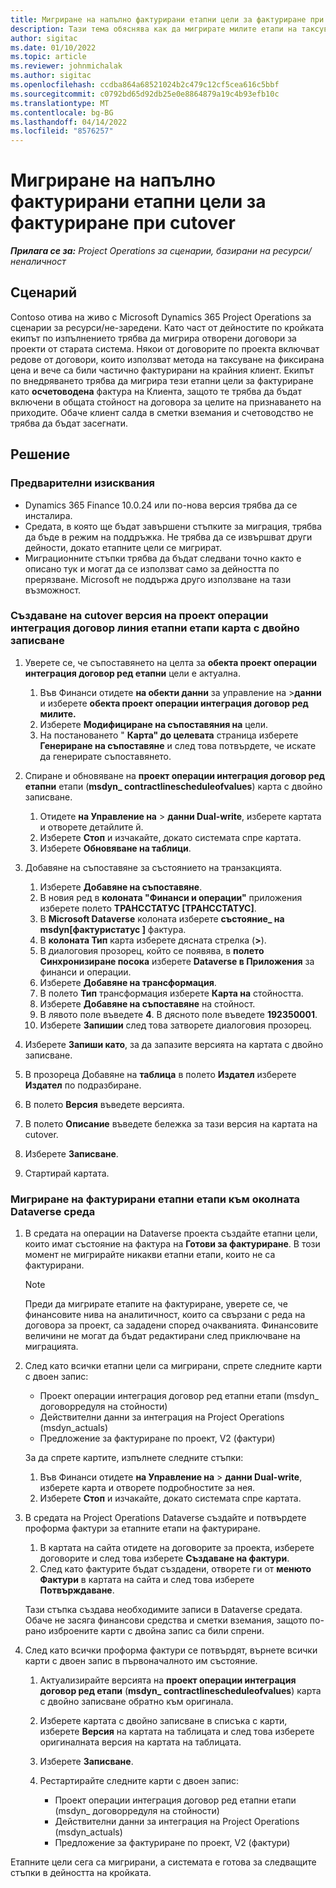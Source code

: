 ```yaml
---
title: Мигриране на напълно фактурирани етапни цели за фактуриране при cutover
description: Тази тема обяснява как да мигрирате милите етапи на таксуване на фиксирана цена, които са били фактурирани на клиента за отворени договори за проекти преди датата на пускане на живо.
author: sigitac
ms.date: 01/10/2022
ms.topic: article
ms.reviewer: johnmichalak
ms.author: sigitac
ms.openlocfilehash: ccdba864a68521024b2c479c12cf5cea616c5bbf
ms.sourcegitcommit: c0792bd65d92db25e0e8864879a19c4b93efb10c
ms.translationtype: MT
ms.contentlocale: bg-BG
ms.lasthandoff: 04/14/2022
ms.locfileid: "8576257"
---
```

# <a name="migrate-fully-invoiced-billing-milestones-at-cutover"></a>Мигриране на напълно фактурирани етапни цели за фактуриране при cutover

_**Прилага се за:** Project Operations за сценарии, базирани на ресурси/неналичност_

## <a name="scenario"></a>Сценарий

Contoso отива на живо с Microsoft Dynamics 365 Project Operations за сценарии за ресурси/не-заредени. Като част от дейностите по кройката екипът по изпълнението трябва да мигрира отворени договори за проекти от старата система. Някои от договорите по проекта включват редове от договори, които използват метода на таксуване на фиксирана цена и вече са били частично фактурирани на крайния клиент. Екипът по внедряването трябва да мигрира тези етапни цели за фактуриране като **осчетоводена** фактура на Клиента, защото те трябва да бъдат включени в общата стойност на договора за целите на признаването на приходите. Обаче клиент салда в сметки вземания и счетоводство не трябва да бъдат засегнати.

## <a name="solution"></a>Решение

### <a name="prerequisites"></a>Предварителни изисквания

- Dynamics 365 Finance 10.0.24 или по-нова версия трябва да се инсталира.
- Средата, в която ще бъдат завършени стъпките за миграция, трябва да бъде в режим на поддръжка. Не трябва да се извършват други дейности, докато етапните цели се мигрират.
- Миграционните стъпки трябва да бъдат следвани точно както е описано тук и могат да се използват само за дейността по прерязване. Microsoft не поддържа друго използване на тази възможност.

### <a name="create-a-cutover-version-of-the-project-operations-integration-contract-line-milestones-dual-write-map"></a>Създаване на cutover версия на проект операции интеграция договор линия етапни етапи карта с двойно записване 

1. Уверете се, че съпоставянето на целта за **обекта проект операции интеграция договор ред етапни** цели е актуална. 

    1. Във Финанси отидете **на обекти данни** за управление на \>**данни** и изберете **обекта проект операции интеграция договор ред милите.** 
    2. Изберете **Модифициране на съпоставяния на** цели. 
    3. На постановането " **Карта" до целевата** страница изберете **Генериране на съпоставяне** и след това потвърдете, че искате да генерирате съпоставянето.

2. Спиране и обновяване на **проект операции интеграция договор ред етапни** етапи (**msdyn\_ contractlinescheduleofvalues**) карта с двойно записване. 

    1. Отидете **на Управление на** \> **данни Dual-write**, изберете картата и отворете детайлите й. 
    2. Изберете **Стоп** и изчакайте, докато системата спре картата. 
    3. Изберете **Обновяване на таблици**.

3. Добавяне на съпоставяне за състоянието на транзакцията.

    1. Изберете **Добавяне на съпоставяне**.
    2. В новия ред в **колоната "Финанси и операции"** приложения изберете полето **ТРАНССТАТУС \[ТРАНССТАТУС\]**.
    3. В **Microsoft Dataverse** колоната изберете **състояние\_ на msdyn\[фактуристатус \]** фактура.
    4. В **колоната Тип** карта изберете дясната стрелка (**\>**).
    5. В диалоговия прозорец, който се появява, в **полето Синхронизиране посока** изберете **Dataverse в Приложения** за финанси и операции.
    6. Изберете **Добавяне на трансформация**.
    7. В полето **Тип** трансформация изберете **Карта на** стойността.
    8. Изберете **Добавяне на съпоставяне** на стойност.
    9. В лявото поле въведете **4**. В дясното поле въведете **192350001**. 
    10. Изберете **Запишии** след това затворете диалоговия прозорец.

4. Изберете **Запиши като**, за да запазите версията на картата с двойно записване. 
5. В прозореца Добавяне на **таблица** в полето **Издател** изберете **Издател** по подразбиране.
6. В полето **Версия** въведете версията.
7. В полето **Описание** въведете бележка за тази версия на картата на cutover. 
8. Изберете **Записване**.
9. Стартирай картата.

### <a name="migrate-invoiced-milestones-to-the-dataverse-environment"></a>Мигриране на фактурирани етапни етапи към околната Dataverse среда

1. В средата на операции на Dataverse проекта създайте етапни цели, които имат състояние на фактура на **Готови за фактуриране**. В този момент не мигрирайте никакви етапни етапи, които не са фактурирани.

    > [!NOTE]
    > Преди да мигрирате етапите на фактуриране, уверете се, че финансовите нива на аналитичност, които са свързани с реда на договора за проект, са зададени според очакванията. Финансовите величини не могат да бъдат редактирани след приключване на миграцията.

2. След като всички етапни цели са мигрирани, спрете следните карти с двоен запис:

    - Проект операции интеграция договор ред етапни етапи (msdyn\_ договорредуля на стойности)
    - Действителни данни за интеграция на Project Operations (msdyn\_actuals)
    - Предложение за фактуриране по проект, V2 (фактури)

    За да спрете картите, изпълнете следните стъпки:

    1. Във Финанси отидете **на Управление на** \> **данни Dual-write**, изберете карта и отворете подробностите за нея.
    2. Изберете **Стоп** и изчакайте, докато системата спре картата.

3. В средата на Project Operations Dataverse създайте и потвърдете проформа фактури за етапните етапи на фактуриране. 

    1. В картата на сайта отидете на договорите за проекта, изберете договорите и след това изберете **Създаване на фактури**.
    2. След като фактурите бъдат създадени, отворете ги от **менюто Фактури** в картата на сайта и след това изберете **Потвърждаване**.

    Тази стъпка създава необходимите записи в Dataverse средата. Обаче не засяга финансови средства и сметки вземания, защото по-рано изброените карти с двойна запис са били спрени.

4. След като всички проформа фактури се потвърдят, върнете всички карти с двоен запис в първоначалното им състояние.

    1. Актуализирайте версията на **проект операции интеграция договор ред етапи** (**msdyn\_ contractlinescheduleofvalues**) карта с двойно записване обратно към оригинала. 
    2. Изберете картата с двойно записване в списъка с карти, изберете **Версия** на картата на таблицата и след това изберете оригиналната версия на картата на таблицата.
    3. Изберете **Записване**.
    4. Рестартирайте следните карти с двоен запис:

        - Проект операции интеграция договор ред етапни етапи (msdyn\_ договорредуля на стойности)
        - Действителни данни за интеграция на Project Operations (msdyn\_actuals)
        - Предложение за фактуриране по проект, V2 (фактури)

Етапните цели сега са мигрирани, а системата е готова за следващите стъпки в дейността на кройката.
